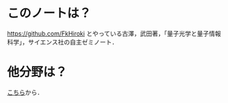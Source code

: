 # このノートは？
https://github.com/FkHiroki とやっている古澤，武田著，「量子光学と量子情報科学」，サイエンス社の自主ゼミノート．

# 他分野は？
[こちら](https://github.com/YutoMSD/physics_notes )から．